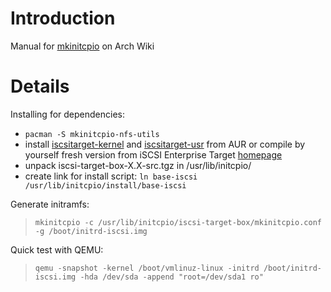 # Introduction #

Manual for [mkinitcpio](http://wiki.archlinux.org/index.php/Mkinitcpio) on Arch Wiki


# Details #

Installing for dependencies:
  * `pacman -S mkinitcpio-nfs-utils`
  * install [iscsitarget-kernel](http://aur.archlinux.org/packages.php?ID=24067) and [iscsitarget-usr](http://aur.archlinux.org/packages.php?ID=24069) from AUR or compile by yourself fresh version from iSCSI Enterprise Target [homepage](http://iscsitarget.sourceforge.net/)
  * unpack iscsi-target-box-X.X-src.tgz in /usr/lib/initcpio/
  * create link for install script: `ln base-iscsi /usr/lib/initcpio/install/base-iscsi`

Generate initramfs:
> `mkinitcpio -c /usr/lib/initcpio/iscsi-target-box/mkinitcpio.conf -g /boot/initrd-iscsi.img`

Quick test with QEMU:
> `qemu -snapshot -kernel /boot/vmlinuz-linux -initrd /boot/initrd-iscsi.img -hda /dev/sda -append "root=/dev/sda1 ro"`